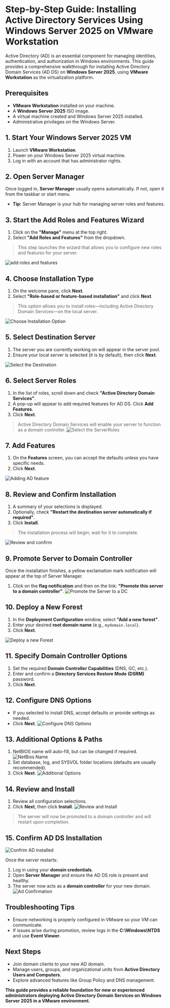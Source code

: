 # Step-by-Step Guide: Installing Active Directory Services Using Windows Server 2025 on VMware Workstation

Active Directory (AD) is an essential component for managing identities, authentication, and authorization in Windows environments. This guide provides a comprehensive walkthrough for installing Active Directory Domain Services (AD DS) on **Windows Server 2025**, using **VMware Workstation** as the virtualization platform.

## Prerequisites

- **VMware Workstation** installed on your machine.
- A **Windows Server 2025** ISO image.
- A virtual machine created and Windows Server 2025 installed.
- Administrative privileges on the Windows Server.

## 1. Start Your Windows Server 2025 VM

1. Launch **VMware Workstation**.  
2. Power on your Windows Server 2025 virtual machine.  
3. Log in with an account that has administrator rights.

## 2. Open Server Manager

Once logged in, **Server Manager** usually opens automatically. If not, open it from the taskbar or start menu.

- **Tip:** Server Manager is your hub for managing server roles and features.

## 3. Start the Add Roles and Features Wizard

1. Click on the **"Manage"** menu at the top right.  
2. Select **"Add Roles and Features"** from the dropdown.

> This step launches the wizard that allows you to configure new roles and features for your server.

![add roles and features](<images/Add Feature and roles.png>)

## 4. Choose Installation Type

1. On the welcome pane, click **Next**.  
2. Select **"Role-based or feature-based installation"** and click **Next**.

> This option allows you to install roles—including Active Directory Domain Services—on the local server.

![Choose Installation Option](<images/hoose Installation Type.png>)

## 5. Select Destination Server

1. The server you are currently working on will appear in the server pool.  
2. Ensure your local server is selected (it is by default), then click **Next**.

![Select the Destination](<images/Select Destination Server.png>)

## 6. Select Server Roles

1. In the list of roles, scroll down and check **"Active Directory Domain Services"**.  
2. A pop-up will appear to add required features for AD DS. Click **Add Features**.  
3. Click **Next**.

> Active Directory Domain Services will enable your server to function as a domain controller.
![Select the ServerRoles](<images/elect Server Roles.png>)


## 7. Add Features

1. On the **Features** screen, you can accept the defaults unless you have specific needs.  
2. Click **Next**.

![Adding AD feature](<images/Add Features pop up.png>)

## 8. Review and Confirm Installation

1. A summary of your selections is displayed.  
2. Optionally, check **"Restart the destination server automatically if required"**.  
3. Click **Install**.

> The installation process will begin; wait for it to complete.

![Review and confirm](<images/Review and Confirm Installation.png>)

## 9. Promote Server to Domain Controller

Once the installation finishes, a yellow exclamation mark notification will appear at the top of Server Manager.

1. Click on the **flag notification** and then on the link: **"Promote this server to a domain controller"**.
![Promote the Server to a DC](<images/Promote Server to Domain Controller.png>)


## 10. Deploy a New Forest

1. In the **Deployment Configuration** window, select **"Add a new forest"**.  
2. Enter your desired **root domain name** (e.g., `mydomain.local`).  
3. Click **Next**.

![Deploy a new Forest](<images/Deploy a New Forest.png>)

## 11. Specify Domain Controller Options

1. Set the required **Domain Controller Capabilities** (DNS, GC, etc.).  
2. Enter and confirm a **Directory Services Restore Mode (DSRM)** password.  
3. Click **Next**.


## 12. Configure DNS Options

- If you selected to install DNS, accept defaults or provide settings as needed.  
- Click **Next**.
![Configure DNS Options](images/DNS.png)


## 13. Additional Options & Paths

1. NetBIOS name will auto-fill, but can be changed if required.  
![NetBios Name](images/NetBios.png)
2. Set database, log, and SYSVOL folder locations (defaults are usually recommended).  
3. Click **Next**.
![Additional Options](<images/Configure DNS Options.png>)



## 14. Review and Install

1. Review all configuration selections.  
2. Click **Next**, then click **Install**.
![Review and Install](<images/Final  review.png>)


> The server will now be promoted to a domain controller and will restart upon completion.

## 15. Confirm AD DS Installation
![Confrim AD installed](<images/Confirm AD is installed.png>)

Once the server restarts:

1. Log in using your **domain credentials**.  
2. Open **Server Manager** and ensure the AD DS role is present and healthy.  
3. The server now acts as a **domain controller** for your new domain.
![Ad Confirmation](<images/AD confination.png>)


## Troubleshooting Tips

- Ensure networking is properly configured in VMware so your VM can communicate.  
- If issues arise during promotion, review logs in the **C:\Windows\NTDS** and use **Event Viewer**.

## Next Steps

- Join domain clients to your new AD domain.  
- Manage users, groups, and organizational units from **Active Directory Users and Computers**.  
- Explore advanced features like Group Policy and DNS management.

**This guide provides a reliable foundation for new or experienced administrators deploying Active Directory Domain Services on Windows Server 2025 in a VMware environment.**
